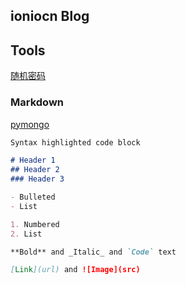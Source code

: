 ## ioniocn Blog

## Tools
[随机密码](/pages/pass.html)

### Markdown

[pymongo](/tool/python/demo-mongo.py)

```markdown
Syntax highlighted code block

# Header 1
## Header 2
### Header 3

- Bulleted
- List

1. Numbered
2. List

**Bold** and _Italic_ and `Code` text

[Link](url) and ![Image](src)
```
